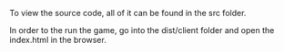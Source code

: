 To view the source code, all of it can be found in the src folder.

In order to the run the game, go into the dist/client folder and open the index.html in the browser.
